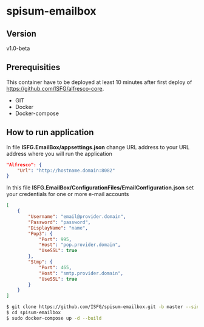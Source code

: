 # spisum-emailbox

## Version

v1.0-beta

## Prerequisities

This container have to be deployed at least 10 minutes after first deploy of https://github.com/ISFG/alfresco-core.

- GIT
- Docker
- Docker-compose

## How to run application

In file **ISFG.EmailBox/appsettings.json** change URL address to your URL address where you will run the application
```json
"Alfresco": {
    "Url": "http://hostname.domain:8082"
} 
```

In this file **ISFG.EmailBox/ConfigurationFiles/EmailConfiguration.json** set your credentials for one or more e-mail accounts
```json
[
    {
        "Username": "email@provider.domain",
        "Password": "password",
        "DisplayName": "name",
        "Pop3": {
            "Port": 995,
            "Host": "pop.provider.domain",
            "UseSSL": true
        },
        "Stmp": {
            "Port": 465,
            "Host": "smtp.provider.domain",
            "UseSSL": true
        }
    }
]
```

```bash
$ git clone https://github.com/ISFG/spisum-emailbox.git -b master --single-branch spisum-emailbox
$ cd spisum-emailbox 
$ sudo docker-compose up -d --build
```